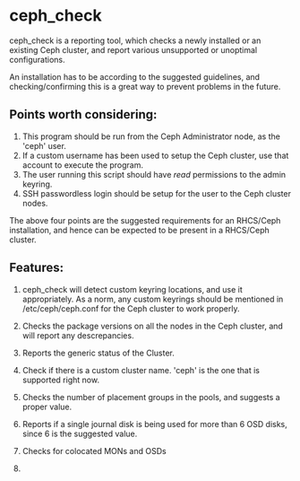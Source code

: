 # ceph_check 

ceph_check is a reporting tool, which checks a newly installed or an existing Ceph cluster, 
and report various unsupported or unoptimal configurations.  

An installation has to be according to the suggested guidelines, and checking/confirming 
this is a great way to prevent problems in the future.  

## Points worth considering:

1. This program should be run from the Ceph Administrator node, as the 'ceph' user.
2. If a custom username has been used to setup the Ceph cluster, use that account to execute the program.
3. The user running this script should have *read* permissions to the admin keyring.
4. SSH passwordless login should be setup for the user to the Ceph cluster nodes.

The above four points are the suggested requirements for an RHCS/Ceph installation, and hence can be expected 
to be present in a RHCS/Ceph cluster. 

## Features:

1. ceph_check will detect custom keyring locations, and use it appropriately. As a norm, any custom keyrings
should be mentioned in /etc/ceph/ceph.conf for the Ceph cluster to work properly.

2. Checks the package versions on all the nodes in the Ceph cluster, and will report any descrepancies.

3. Reports the generic status of the Cluster.

4. Check if there is a custom cluster name. 'ceph' is the one that is supported right now.

5. Checks the number of placement groups in the pools, and suggests a proper value.

6. Reports if a single journal disk is being used for more than 6 OSD disks, since 6 is the suggested value.

7. Checks for colocated MONs and OSDs

8. 
